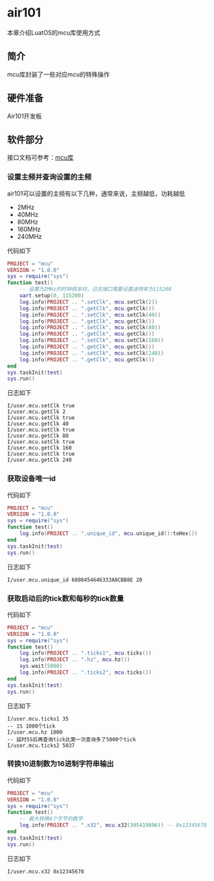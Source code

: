 # air101

本章介绍LuatOS的mcu库使用方式

## 简介

mcu库封装了一些对应mcu的特殊操作

## 硬件准备

Air101开发板

## 软件部分

接口文档可参考：[mcu库](https://wiki.luatos.com/api/mcu.html)

### 设置主频并查询设置的主频

air101可以设置的主频有以下几种，通常来说，主频越低，功耗越低

+ 2MHz
+ 40MHz
+ 80MHz
+ 160MHz
+ 240MHz

代码如下

```lua
PROJECT = "mcu"
VERSION = "1.0.0"
sys = require("sys")
function test()
    -- 设置为2MHz的时钟频率时，日志端口需要设置波特率为115200
    uart.setup(0, 115200)
    log.info(PROJECT .. ".setClk", mcu.setClk(2))
    log.info(PROJECT .. ".getClk", mcu.getClk())
    log.info(PROJECT .. ".setClk", mcu.setClk(40))
    log.info(PROJECT .. ".getClk", mcu.getClk())
    log.info(PROJECT .. ".setClk", mcu.setClk(80))
    log.info(PROJECT .. ".getClk", mcu.getClk())
    log.info(PROJECT .. ".setClk", mcu.setClk(160))
    log.info(PROJECT .. ".getClk", mcu.getClk())
    log.info(PROJECT .. ".setClk", mcu.setClk(240))
    log.info(PROJECT .. ".getClk", mcu.getClk())
end
sys.taskInit(test)
sys.run()

```

日志如下

```log
I/user.mcu.setClk true
I/user.mcu.getClk 2
I/user.mcu.setClk true
I/user.mcu.getClk 40
I/user.mcu.setClk true
I/user.mcu.getClk 80
I/user.mcu.setClk true
I/user.mcu.getClk 160
I/user.mcu.setClk true
I/user.mcu.getClk 240
```

### 获取设备唯一id

代码如下

```lua
PROJECT = "mcu"
VERSION = "1.0.0"
sys = require("sys")
function test()
    log.info(PROJECT .. ".unique_id", mcu.unique_id():toHex())
end
sys.taskInit(test)
sys.run()

```

日志如下

```log
I/user.mcu.unique_id 6808454646333A0CBB8E 20
```

### 获取启动后的tick数和每秒的tick数量

代码如下

```lua
PROJECT = "mcu"
VERSION = "1.0.0"
sys = require("sys")
function test()
    log.info(PROJECT .. ".ticks1", mcu.ticks())
    log.info(PROJECT .. ".hz", mcu.hz())
    sys.wait(5000)
    log.info(PROJECT .. ".ticks2", mcu.ticks())
end
sys.taskInit(test)
sys.run()
```

日志如下

```log
I/user.mcu.ticks1 35
-- 1S 1000个tick
I/user.mcu.hz 1000
-- 延时5S后再查询tick比第一次查询多了5000个tick
I/user.mcu.ticks2 5037
```

### 转换10进制数为16进制字符串输出

代码如下

```lua
PROJECT = "mcu"
VERSION = "1.0.0"
sys = require("sys")
function test()
    -- 最大转换4个字节的数字
    log.info(PROJECT .. ".x32", mcu.x32(305419896)) -- 0x12345678
end
sys.taskInit(test)
sys.run()
```

日志如下

```log
I/user.mcu.x32 0x12345678
```
